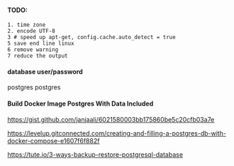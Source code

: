 #### TODO:
    1. time zone
    2. encode UTF-8
    3 # speed up apt-get, config.cache.auto_detect = true
    5 save end line linux
    6 remove warning 
    7 reduce the output

#### database user/password

postgres
postgres

#### Build Docker Image Postgres With Data Included
https://gist.github.com/janjaali/6021580003bb175860be5c20cfb03a7e

https://levelup.gitconnected.com/creating-and-filling-a-postgres-db-with-docker-compose-e1607f6f882f

https://tute.io/3-ways-backup-restore-postgresql-database